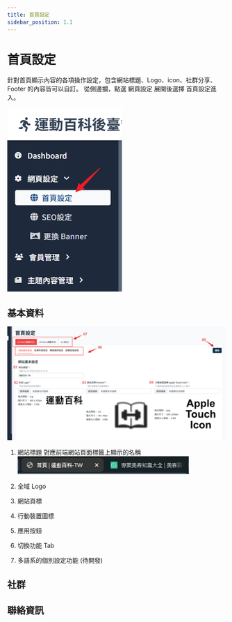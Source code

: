 ```yaml
---
title: 首頁設定
sidebar_position: 1.1
---
```


# 首頁設定

針對首頁顯示內容的各項操作設定，包含網站標題、Logo、icon、社群分享、Footer 的內容皆可以自訂。
從側邊攔，點選 網頁設定 展開後選擇 首頁設定進入。

![enter page](img/enter-homepage-setting.png)

## 基本資料

![basic-setting](img/basic-setting.png)

1. 網站標題
   對應前端網站頁面標籤上顯示的名稱
   ![website name](img/website-name.png)

2. 全域 Logo

3. 網站頁標

4. 行動裝置圖標

5. 應用按鈕

6. 切換功能 Tab

7. 多語系的個別設定功能 (待開發)

## 社群

## 聯絡資訊
